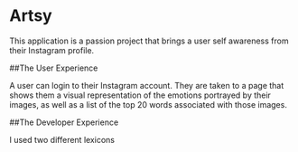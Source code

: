# Artsy

This application is a passion project that brings a user self awareness from their Instagram profile.

##The User Experience

A user can login to their Instagram account. They are taken to a page that shows them a visual representation of the emotions portrayed by their images, as well as a list of the top 20 words associated with those images.

##The Developer Experience

I used two different lexicons